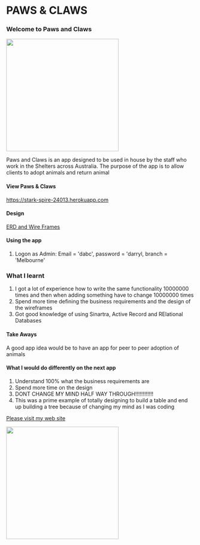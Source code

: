 
# PAWS & CLAWS
### **Welcome to Paws and Claws**

<img src=https://ibin.co/3cmzkKHF72pf.jpg width="300">

Paws and Claws is an app designed to be used in house by the staff who work in the Shelters across Australia. The purpose of the app is to allow clients to adopt animals and return animal

#### View Paws & Claws
https://stark-spire-24013.herokuapp.com

#### Design
[ERD and Wire Frames](https://github.com/darrylcohen/paws_and_claws/blob/master/Sheters.pdf)


#### Using the app
1. Logon as Admin: Email = 'dabc', password = 'darryl, branch = 'Melbourne'

### What I learnt
1. I got a lot of experience how to write the same functionality 10000000 times and then when adding something have to change 10000000 times
2. Spend more time defining the business requirements and the design of the wireframes
3. Got good knowledge of using Sinartra, Active Record and RElational Databases

#### Take Aways
A good app idea would be to have an app for peer to peer adoption of animals

#### What I would do differently on the next app
1. Understand 100% what the business requirements are
2. Spend more time on the design
3. DONT CHANGE MY MIND HALF WAY THROUGH!!!!!!!!!!!!
4. This was a prime example of totally designing to build a table and end up building a tree because of changing my mind as I was coding

[Please visit my web site](https://www.darrylcohen.com.au)

<a href="https://www.darrylcohen.com.au"> <img src=https://i.imgur.com/kbAnu4b.jpg width="300"></a>
